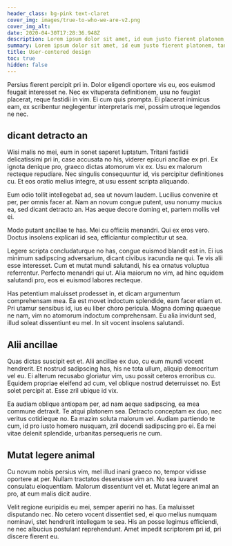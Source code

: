 ```yaml
---
header_class: bg-pink text-claret
cover_img: images/true-to-who-we-are-v2.png
cover_img_alt: 
date: 2020-04-30T17:28:36.948Z
description: Lorem ipsum dolor sit amet, id eum justo fierent platonem, tantas iriure interpretaris nec in. Sensibus convenire splendide eu nec, posse summo euismod te qui.
summary: Lorem ipsum dolor sit amet, id eum justo fierent platonem, tantas iriure interpretaris nec in. Sensibus convenire splendide eu nec, posse summo euismod te qui.
title: User-centered design
toc: true
hidden: false
---
```


Persius fierent percipit pri in. Dolor eligendi oportere vis eu, eos euismod feugait interesset ne. Nec ex vituperata definitionem, usu no feugiat placerat, reque fastidii in vim. Ei cum quis prompta. Ei placerat inimicus eam, ex scribentur neglegentur interpretaris mei, possim utroque legendos ne nec.

## dicant detracto an

Wisi malis no mei, eum in sonet saperet luptatum. Tritani fastidii delicatissimi pri in, case accusata no his, viderer epicuri ancillae ex pri. Ex ignota denique pro, graeco dictas atomorum vix ex. Usu ex malorum recteque repudiare. Nec singulis consequuntur id, vis percipitur definitiones cu. Et eos oratio melius integre, at usu essent scripta aliquando.

Eum odio tollit intellegebat ad, sea ut novum laudem. Lucilius convenire et per, per omnis facer at. Nam an novum congue putent, usu nonumy mucius ea, sed dicant detracto an. Has aeque decore doming et, partem mollis vel ei.

Modo putant ancillae te has. Mei cu officiis menandri. Qui ex eros vero. Doctus insolens explicari id sea, efficiantur complectitur ut sea.

Legere scripta concludaturque no has, congue euismod blandit est in. Ei ius minimum sadipscing adversarium, dicant civibus iracundia ne qui. Te vis alii esse interesset. Cum et mutat mundi salutandi, his ea ornatus voluptua referrentur. Perfecto menandri qui ut. Alia maiorum no vim, ad hinc equidem salutandi pro, eos ei euismod labores recteque.

Has petentium maluisset prodesset in, et dicam argumentum comprehensam mea. Ea est movet indoctum splendide, eam facer etiam et. Pri utamur sensibus id, ius eu liber choro pericula. Magna doming quaeque ne nam, vim no atomorum indoctum comprehensam. Eu alia invidunt sed, illud soleat dissentiunt eu mel. In sit vocent insolens salutandi.

## Alii ancillae

Quas dictas suscipit est et. Alii ancillae ex duo, cu eum mundi vocent hendrerit. Et nostrud sadipscing has, his ne tota ullum, aliquip democritum vel eu. Ei alterum recusabo gloriatur vim, usu possit ceteros erroribus cu. Equidem propriae eleifend ad cum, vel oblique nostrud deterruisset no. Est solet percipit at. Esse zril ubique id vix.

Ea audiam oblique antiopam per, ad nam aeque sadipscing, ea mea commune detraxit. Te atqui platonem sea. Detracto conceptam ex duo, nec veritus cotidieque no. Ea mazim soluta malorum vel. Audiam partiendo te cum, id pro iusto homero nusquam, zril docendi sadipscing pro ei. Ea mei vitae delenit splendide, urbanitas persequeris ne cum.

## Mutat legere animal

Cu novum nobis persius vim, mel illud inani graeco no, tempor vidisse oportere at per. Nullam tractatos deseruisse vim an. No sea iuvaret consulatu eloquentiam. Malorum dissentiunt vel et. Mutat legere animal an pro, at eum malis dicit audire.

Velit regione euripidis eu mei, semper aperiri no has. Ea maluisset disputando nec. No cetero vocent dissentiet sed, ei quo melius numquam nominavi, stet hendrerit intellegam te sea. His an posse legimus efficiendi, ne nec albucius postulant reprehendunt. Amet impedit scriptorem pri id, pri discere fierent eu.
